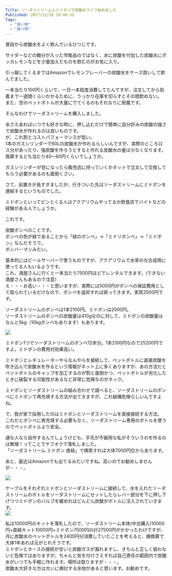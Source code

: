 ```yaml
---
Title: ソーダストリームとミドボンで炭酸水ライフ始めました
Published: 2017/12/16 19:40:35
Tags:
  - "買い物"
  - "食べ物"
---
```

普段から炭酸水をよく飲んでいるひつじです。  

サイダーなどの糖分が入った市販品のではなく、水に炭酸を付加した炭酸水にポッカレモンなどを少量加えたものを飲むのがお気に入り。  

引っ越してくるまではAmazonでレモンフレーバーの炭酸水をケース買いして飲んでました。  

<?# AmazonAffiliate B00N2J5IS0 /?>

一本当たり100円くらいで、一日一本程度消費してたんですが、注文してから到着まで一週間くらいかかるために、うっかり在庫を切らすとその間飲めない。 
また、空のペットボトルが大量にでてくるのもそれなりに邪魔です。  


そんなわけでソーダストリームを購入しました。  

<?# AmazonAffiliate B01KVAZNVE /?>
水さえあればいつでも好きな時に、押し込むだけで簡単に自分好みの炭酸の強さで炭酸水が作れるのは良いものです。  
が、これ割とコストパフォーマンスが低い。  
1本のガスシリンダーで60Lの炭酸水が作れるらしいんですが、実際のところロス分があったり、強炭酸を作ろうとすると作れる炭酸水の量は少なくなります。  
換算すると1L当たり40～60円くらいでしょうか。  

ガスシリンダーが空になったら販売店に持っていくかネットで注文して交換してもらう必要があるのも面倒くさい。  

さて、前置きが長すぎましたが、行きついた先はソーダストリームにミドボンを連結するというものでした。  

ミドボンといってピンとくる人はアクアリウムやってるか飲食店でバイトなどの経験がある人でしょうか。  

これです。  

<?# AmazonAffiliate B00BWGZZNS /?>

炭酸ボンベのことです。  
ボンベの色が緑であることから「緑のボンベ」→「ミドリボンベ」→「ミドボン」なんだそうで。  
ボンバーマンみたい。  

基本的にはビールサーバーで使うものですが、アクアリウムで水草の光合成用に使ってる人もいるようです。  
これ、酒屋さんに行くと一本当たり7500円ほどでレンタルできます。(できない酒屋さんもあるので注意）  
え・・・お高い・・・と思いますが、実際には5000円がボンベの保証費用として取られているだけなので、ボンベを返却すれば戻ってきます。実質2500円です。  

ソーダストリームのボンベは1本2100円。ミドボンは2500円。  
ソーダストリームのボンベの炭酸量は410gなのに対して、ミドボンの炭酸量はなんと5kg（10kgボンベもあります）もあります。  

![](20171216184846.jpg) 

ミドボン1つでソーダストリームのボンベ12本分。1本2100円なので25200円ですよ。ミドボンの費用対効果高い。  

ミドボンとレギュレーターやらなんやらを接続して、ペットボトルに直接炭酸を吹き込んで炭酸水を作るという情報がネット上に多くありますが、あの方法だとペットボトルのキャップを加工するのが割と面倒かつ、ペットボトルが劣化したときに破裂する可能性があるなど非常に危険なのがネック。  

<?# OEmbed "https://jitenshatoryokou.com/make-sparkling-water-20156.html" /?>


ミドボンとソーダストリームの組み合わせで調べると、ソーダストリームのボンベにミドボンで再充填する方法が出てきますが、これ結構危険らしいんですよね。  

<?# OEmbed "https://jitenshatoryokou.com/midobom-sodastream-charge-21915.html" /?>

で、我が家で採用したのはミドボンとソーダストリームを直接接続する方法。  
これだとボンベに再充填する必要もなく、ソーダストリーム専用のボトルを使うのでペットボトルより安全。  

通な人なら自作するんでしょうけども、手先が不器用な私がそういうのを作るのは無理！ってことでヤフオクで落札しました。  
「ソーダストリーム ミドボン 直結」で検索すれば大体7000円位からあります。

<?# OEmbed "https://auctions.yahoo.co.jp/search/search?auccat=&tab_ex=commerce&ei=utf-8&aq=-1&oq=&sc_i=&exflg=1&p=ソーダストリーム+ミドボン+直結&x=0&y=0&fixed=0" /?>

あと、最近はAmazonでも出てるみたいですね。高いのでお勧めしませんが・・・。    

<?# AmazonAffiliate B0728LGY6B /?>



![](20171216184949.jpg) 

ケーブルをそれぞれミドボンとソーダストリームに接続して、水を入れたソーダストリームのボトルをソーダストリームにセットしたらレバー部分を下に押し下げつつミドボンのバルブを緩めればどんどん炭酸がボトルに注入されていきます。  
![](20171216185016.jpg) 

私は10000円のキットを落札したので、ソーダストリーム本体(中古購入)10000円+直結キット10000円+ミドボン7500円の計27500円がかかったわけですが、月に炭酸水のペットボトルを2400円分消費していたことを考えると、雑換算で大体1年あれば元がとれそうです。  
ミドボンとホースの接続が甘いと炭酸ガスが漏れますし、きちんと正しく扱わないと危険ではありますが、ちゃんと気を付けさえすれば自己責任の範囲内で炭酸水がいつでも手軽に作れます。場所は取りますが・・・。  
炭酸水大好きな方は大いに検討する余地があると思います。お勧めです。  